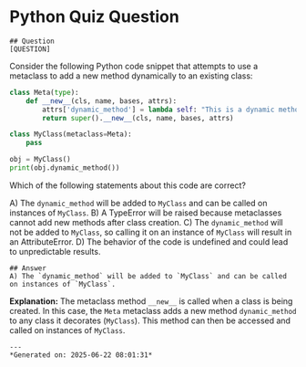 # Python Quiz Question
    
    ## Question
    [QUESTION]
Consider the following Python code snippet that attempts to use a metaclass to add a new method dynamically to an existing class:

```python
class Meta(type):
    def __new__(cls, name, bases, attrs):
        attrs['dynamic_method'] = lambda self: "This is a dynamic method"
        return super().__new__(cls, name, bases, attrs)

class MyClass(metaclass=Meta):
    pass

obj = MyClass()
print(obj.dynamic_method())
```

Which of the following statements about this code are correct?

A) The `dynamic_method` will be added to `MyClass` and can be called on instances of `MyClass`.
B) A TypeError will be raised because metaclasses cannot add new methods after class creation.
C) The `dynamic_method` will not be added to `MyClass`, so calling it on an instance of `MyClass` will result in an AttributeError.
D) The behavior of the code is undefined and could lead to unpredictable results.
    
    ## Answer
    A) The `dynamic_method` will be added to `MyClass` and can be called on instances of `MyClass`.

**Explanation:** The metaclass method `__new__` is called when a class is being created. In this case, the `Meta` metaclass adds a new method `dynamic_method` to any class it decorates (`MyClass`). This method can then be accessed and called on instances of `MyClass`.
    
    ---
    *Generated on: 2025-06-22 08:01:31*
    